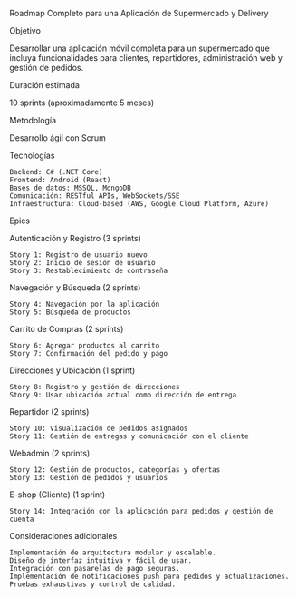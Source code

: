 Roadmap Completo para una Aplicación de Supermercado y Delivery

Objetivo

Desarrollar una aplicación móvil completa para un supermercado que incluya funcionalidades para clientes, repartidores, administración web y gestión de pedidos.

Duración estimada

10 sprints (aproximadamente 5 meses)

Metodología

Desarrollo ágil con Scrum

Tecnologías

    Backend: C# (.NET Core)
    Frontend: Android (React)
    Bases de datos: MSSQL, MongoDB
    Comunicación: RESTful APIs, WebSockets/SSE
    Infraestructura: Cloud-based (AWS, Google Cloud Platform, Azure)


Epics

Autenticación y Registro (3 sprints)

    Story 1: Registro de usuario nuevo
    Story 2: Inicio de sesión de usuario
    Story 3: Restablecimiento de contraseña


Navegación y Búsqueda (2 sprints)

    Story 4: Navegación por la aplicación
    Story 5: Búsqueda de productos


Carrito de Compras (2 sprints)

    Story 6: Agregar productos al carrito
    Story 7: Confirmación del pedido y pago


Direcciones y Ubicación (1 sprint)

    Story 8: Registro y gestión de direcciones
    Story 9: Usar ubicación actual como dirección de entrega


Repartidor (2 sprints)

    Story 10: Visualización de pedidos asignados
    Story 11: Gestión de entregas y comunicación con el cliente


Webadmin (2 sprints)

    Story 12: Gestión de productos, categorías y ofertas
    Story 13: Gestión de pedidos y usuarios


E-shop (Cliente) (1 sprint)

    Story 14: Integración con la aplicación para pedidos y gestión de cuenta


Consideraciones adicionales

    Implementación de arquitectura modular y escalable.
    Diseño de interfaz intuitiva y fácil de usar.
    Integración con pasarelas de pago seguras.
    Implementación de notificaciones push para pedidos y actualizaciones.
    Pruebas exhaustivas y control de calidad.
